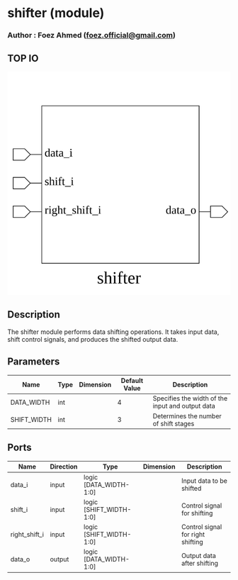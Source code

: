 # shifter (module)

### Author : Foez Ahmed (foez.official@gmail.com)

## TOP IO
<img src="./shifter_top.svg">

## Description

The shifter module performs data shifting operations. It takes input data, shift control signals,
and produces the shifted output data.

## Parameters
|Name|Type|Dimension|Default Value|Description|
|-|-|-|-|-|
|DATA_WIDTH|int||4|Specifies the width of the input and output data|
|SHIFT_WIDTH|int||3|Determines the number of shift stages|

## Ports
|Name|Direction|Type|Dimension|Description|
|-|-|-|-|-|
|data_i|input|logic [DATA_WIDTH-1:0]||Input data to be shifted|
|shift_i|input|logic [SHIFT_WIDTH-1:0]||Control signal for shifting|
|right_shift_i|input|logic [SHIFT_WIDTH-1:0]||Control signal for right shifting|
|data_o|output|logic [DATA_WIDTH-1:0]||Output data after shifting|
